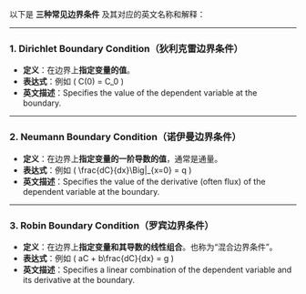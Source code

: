 以下是 **三种常见边界条件** 及其对应的英文名称和解释：

---

### 1. **Dirichlet Boundary Condition（狄利克雷边界条件）**
- **定义**：在边界上**指定变量的值**。
- **表达式**：例如 \( C(0) = C_0 \)
- **英文描述**：Specifies the value of the dependent variable at the boundary.

---

### 2. **Neumann Boundary Condition（诺伊曼边界条件）**
- **定义**：在边界上**指定变量的一阶导数的值**，通常是通量。
- **表达式**：例如 \( \frac{dC}{dx}\Big|_{x=0} = q \)
- **英文描述**：Specifies the value of the derivative (often flux) of the dependent variable at the boundary.

---

### 3. **Robin Boundary Condition（罗宾边界条件）**
- **定义**：在边界上**指定变量和其导数的线性组合**。也称为“混合边界条件”。
- **表达式**：例如 \( aC + b\frac{dC}{dx} = g \)
- **英文描述**：Specifies a linear combination of the dependent variable and its derivative at the boundary.

 